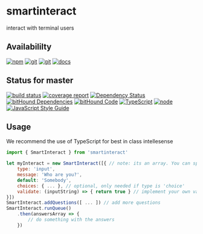 # smartinteract
interact with terminal users

## Availabililty
[![npm](https://push.rocks/assets/repo-button-npm.svg)](https://www.npmjs.com/package/smartinteract)
[![git](https://push.rocks/assets/repo-button-git.svg)](https://gitlab.com/pushrocks/smartinteract)
[![git](https://push.rocks/assets/repo-button-mirror.svg)](https://github.com/pushrocks/smartinteract)
[![docs](https://push.rocks/assets/repo-button-docs.svg)](https://pushrocks.gitlab.io/smartinteract/)

## Status for master
[![build status](https://gitlab.com/pushrocks/smartinteract/badges/master/build.svg)](https://gitlab.com/pushrocks/smartinteract/commits/master)
[![coverage report](https://gitlab.com/pushrocks/smartinteract/badges/master/coverage.svg)](https://gitlab.com/pushrocks/smartinteract/commits/master)
[![Dependency Status](https://david-dm.org/pushrocks/smartinteract.svg)](https://david-dm.org/pushrocks/smartinteract)
[![bitHound Dependencies](https://www.bithound.io/github/pushrocks/smartinteract/badges/dependencies.svg)](https://www.bithound.io/github/pushrocks/smartinteract/master/dependencies/npm)
[![bitHound Code](https://www.bithound.io/github/pushrocks/smartinteract/badges/code.svg)](https://www.bithound.io/github/pushrocks/smartinteract)
[![TypeScript](https://img.shields.io/badge/TypeScript-2.x-blue.svg)](https://nodejs.org/dist/latest-v6.x/docs/api/)
[![node](https://img.shields.io/badge/node->=%206.x.x-blue.svg)](https://nodejs.org/dist/latest-v6.x/docs/api/)
[![JavaScript Style Guide](https://img.shields.io/badge/code%20style-standard-brightgreen.svg)](http://standardjs.com/)

## Usage
We recommend the use of TypeScript for best in class intellesense

```javascript
import { SmartInteract } from 'smartinteract'

let myInteract = new SmartInteract([{ // note: its an array. You can specify multiple questions
    type: 'input',
    message: 'Who are you?',
    default: 'Somebody',
    choices: { ... }, // optional, only needed if type is 'choice'
    validate: (inputString) => { return true } // implement your own validation
}])
SmartInteract.addQuestions([ ... ]) // add more questions
SmartInteract.runQueue()
    .then(answersArray => {
        // do something with the answers
    })

```